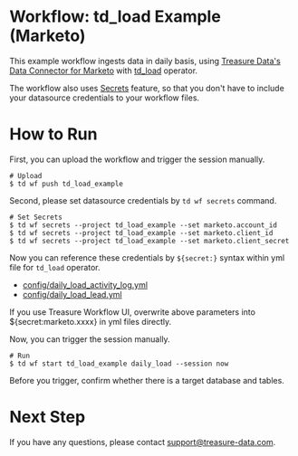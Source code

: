 # Workflow: td_load Example (Marketo)

This example workflow ingests data in daily basis, using [Treasure Data's Data Connector for Marketo](https://docs.treasuredata.com/articles/data-connector-marketo) with [td_load](https://docs.digdag.io/operators.html#td-load-treasure-data-bulk-loading) operator.

The workflow also uses [Secrets](https://docs.treasuredata.com/articles/workflows-secrets) feature, so that you don't have to include your datasource credentials to your workflow files.

# How to Run

First, you can upload the workflow and trigger the session manually.

    # Upload
    $ td wf push td_load_example

Second, please set datasource credentials by `td wf secrets` command.

    # Set Secrets
    $ td wf secrets --project td_load_example --set marketo.account_id
    $ td wf secrets --project td_load_example --set marketo.client_id
    $ td wf secrets --project td_load_example --set marketo.client_secret

Now you can reference these credentials by `${secret:}` syntax within yml file for `td_load` operator.

- [config/daily_load_activity_log.yml](config/daily_load_activity_log.yml)
- [config/daily_load_lead.yml](config/daily_load_lead.yml)

If you use Treasure Workflow UI, overwrite above parameters into ${secret:marketo.xxxx} in yml files directly.

Now, you can trigger the session manually.

    # Run
    $ td wf start td_load_example daily_load --session now

Before you trigger, confirm whether there is a target database and tables.
    
# Next Step

If you have any questions, please contact support@treasure-data.com.
